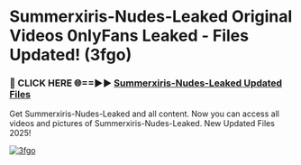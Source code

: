 # Summerxiris-Nudes-Leaked Original Videos 0nlyFans Leaked - Files Updated! (3fgo)

<h3>🔴 CLICK HERE 🌐==►► <a href="https://tinyurl.com/yrmya6cz" rel="nofollow">Summerxiris-Nudes-Leaked Updated Files</a></h3>

Get Summerxiris-Nudes-Leaked and all content. Now you can access all videos and pictures of Summerxiris-Nudes-Leaked. New Updated Files 2025!

[![3fgo](https://i.imgur.com/FMdXYCs.gif)](https://tinyurl.com/yrmya6cz)
